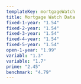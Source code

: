 ```yaml
---
templateKey: mortgageWatch
title: Mortgage Watch Data
fixed-1-year: "1.54"
fixed-2-year: "1.54"
fixed-3-year: "1.54"
fixed-4-year: "1.54"
fixed-5-year: "1.54"
open-1-year: "1.99"
variabl: "1.3"
variable: "1.7"
prime: "2.45"
benchmark: "4.79"
---
```

